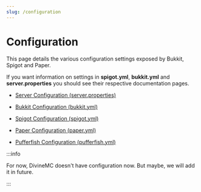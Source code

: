 ```yaml
---
slug: /configuration
---
```


# Configuration

This page details the various configuration settings exposed by Bukkit, Spigot and Paper.

If you want information on settings in **spigot.yml**, **bukkit.yml** and **server.properties** you should see their respective documentation pages.

- [Server Configuration (server.properties)](https://minecraft.fandom.com/wiki/Server.properties)

- [Bukkit Configuration (bukkit.yml)](https://bukkit.fandom.com/wiki/Bukkit.yml)

- [Spigot Configuration (spigot.yml)](https://www.spigotmc.org/wiki/spigot-configuration/)

- [Paper Configuration (paper.yml)](https://docs.papermc.io/paper/reference/paper-global-configuration)

- [Pufferfish Configuration (pufferfish.yml)](https://docs.pufferfish.host/setup/pufferfish-fork-configuration/)

:::info

For now, DivineMC doesn't have configuration now. But maybe, we will add it in future.

:::
